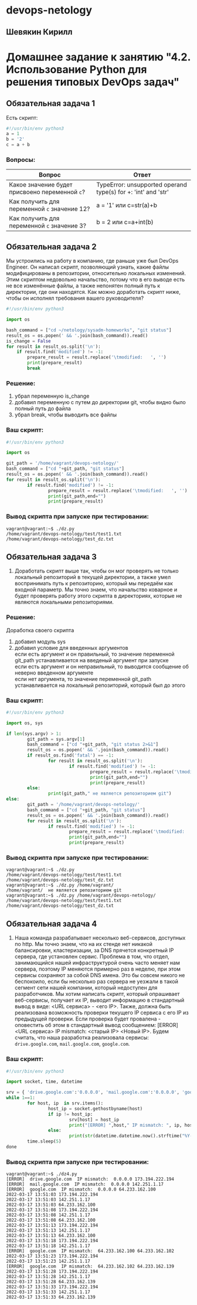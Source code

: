# devops-netology  
## Шевякин Кирилл  

# Домашнее задание к занятию "4.2. Использование Python для решения типовых DevOps задач"

## Обязательная задача 1

Есть скрипт:
```python
#!/usr/bin/env python3
a = 1
b = '2'
c = a + b
```

### Вопросы:
| Вопрос  | Ответ |
| ------------- | ------------- |
| Какое значение будет присвоено переменной `c`?  | TypeError: unsupported operand type(s) for +: 'int' and 'str'  |
| Как получить для переменной `c` значение 12?  | a = '1' или c=str(a)+b |
| Как получить для переменной `c` значение 3?  | b = 2 или c=a+int(b) |

## Обязательная задача 2
Мы устроились на работу в компанию, где раньше уже был DevOps Engineer. Он написал скрипт, позволяющий узнать, какие файлы модифицированы в репозитории, относительно локальных изменений. Этим скриптом недовольно начальство, потому что в его выводе есть не все изменённые файлы, а также непонятен полный путь к директории, где они находятся. Как можно доработать скрипт ниже, чтобы он исполнял требования вашего руководителя?

```python
#!/usr/bin/env python3

import os

bash_command = ["cd ~/netology/sysadm-homeworks", "git status"]
result_os = os.popen(' && '.join(bash_command)).read()
is_change = False
for result in result_os.split('\n'):
    if result.find('modified') != -1:
        prepare_result = result.replace('\tmodified:   ', '')
        print(prepare_result)
        break
```

### Решение:  
1) убрал переменную is_change  
2) добавил переменную с путем до директории git, чтобы видно было полный путь до файла  
3) убрал break, чтобы выводить все файлы  
### Ваш скрипт:
```python
#!/usr/bin/env python3

import os

git_path = '/home/vagrant/devops-netology/'
bash_command = ["cd "+git_path, "git status"]
result_os = os.popen(' && '.join(bash_command)).read()
for result in result_os.split('\n'):
        if result.find('modified') != -1:
                prepare_result = result.replace('\tmodified:   ', '')
                print(git_path,end="")
                print(prepare_result)

```

### Вывод скрипта при запуске при тестировании:
```
vagrant@vagrant:~$ ./dz.py
/home/vagrant/devops-netology/test/test1.txt
/home/vagrant/devops-netology/test_dz.txt
```

## Обязательная задача 3
1. Доработать скрипт выше так, чтобы он мог проверять не только локальный репозиторий в текущей директории, а также умел воспринимать путь к репозиторию, который мы передаём как входной параметр. Мы точно знаем, что начальство коварное и будет проверять работу этого скрипта в директориях, которые не являются локальными репозиториями.

### Решение:  
Доработка своего скрипта  
1) добавил модуль sys  
2) добавил условие для введенных аргументов  
   если есть аргумент и он правильный, то значение переменной git_path устанавливается на введеный аргумент при запуске  
   если есть аргумент и он неправильный, то выводится сообщение об неверно введенном аргументе  
   если нет аргумента, то значение переменной git_path устанавливается на локальный репозиторий, который был до этого  
### Ваш скрипт:
```python
#!/usr/bin/env python3

import os, sys

if len(sys.argv) > 1:
        git_path = sys.argv[1]
        bash_command = ["cd "+git_path, "git status 2>&1"]
        result_os = os.popen(' && '.join(bash_command)).read()
        if result_os.find('fatal') == -1:
                for result in result_os.split('\n'):
                        if result.find('modified') != -1:
                                prepare_result = result.replace('\tmodified:   ', '')
                                print(git_path,end="")
                                print(prepare_result)
        else:
                print(git_path," не является репозиторием git")
else:
        git_path = '/home/vagrant/devops-netology/'
        bash_command = ["cd "+git_path, "git status"]
        result_os = os.popen(' && '.join(bash_command)).read()
        for result in result_os.split('\n'):
                if result.find('modified') != -1:
                        prepare_result = result.replace('\tmodified:   ', '')
                        print(git_path,end="")
                        print(prepare_result)

```

### Вывод скрипта при запуске при тестировании:
```
vagrant@vagrant:~$ ./dz.py
/home/vagrant/devops-netology/test/test1.txt
/home/vagrant/devops-netology/test_dz.txt
vagrant@vagrant:~$ ./dz.py /home/vagrant/
/home/vagrant/  не является репозиторием git
vagrant@vagrant:~$ ./dz.py /home/vagrant/devops-netology/
/home/vagrant/devops-netology/test/test1.txt
/home/vagrant/devops-netology/test_dz.txt
```

## Обязательная задача 4
1. Наша команда разрабатывает несколько веб-сервисов, доступных по http. Мы точно знаем, что на их стенде нет никакой балансировки, кластеризации, за DNS прячется конкретный IP сервера, где установлен сервис. Проблема в том, что отдел, занимающийся нашей инфраструктурой очень часто меняет нам сервера, поэтому IP меняются примерно раз в неделю, при этом сервисы сохраняют за собой DNS имена. Это бы совсем никого не беспокоило, если бы несколько раз сервера не уезжали в такой сегмент сети нашей компании, который недоступен для разработчиков. Мы хотим написать скрипт, который опрашивает веб-сервисы, получает их IP, выводит информацию в стандартный вывод в виде: <URL сервиса> - <его IP>. Также, должна быть реализована возможность проверки текущего IP сервиса c его IP из предыдущей проверки. Если проверка будет провалена - оповестить об этом в стандартный вывод сообщением: [ERROR] <URL сервиса> IP mismatch: <старый IP> <Новый IP>. Будем считать, что наша разработка реализовала сервисы: `drive.google.com`, `mail.google.com`, `google.com`.

### Ваш скрипт:
```python
#!/usr/bin/env python3

import socket, time, datetime

srv = { 'drive.google.com':'0.0.0.0', 'mail.google.com':'0.0.0.0', 'google.com':'0.0.0.0' }
while 1==1:
        for host, ip  in srv.items():
                host_ip = socket.gethostbyname(host)
                if ip != host_ip:
                        srv[host] = host_ip
                        print("[ERROR] ",host," IP mismatch: ", ip, host_ip)
                else:
                        print(str(datetime.datetime.now().strftime("%Y-%m-%d %H:%M:%S")),ip)
        time.sleep(5)
done
```

### Вывод скрипта при запуске при тестировании:
```
vagrant@vagrant:~$ ./dz4.py
[ERROR]  drive.google.com  IP mismatch:  0.0.0.0 173.194.222.194
[ERROR]  mail.google.com  IP mismatch:  0.0.0.0 142.251.1.17
[ERROR]  google.com  IP mismatch:  0.0.0.0 64.233.162.100
2022-03-17 13:51:03 173.194.222.194
2022-03-17 13:51:03 142.251.1.17
2022-03-17 13:51:03 64.233.162.100
2022-03-17 13:51:08 173.194.222.194
2022-03-17 13:51:08 142.251.1.17
2022-03-17 13:51:08 64.233.162.100
2022-03-17 13:51:13 173.194.222.194
2022-03-17 13:51:13 142.251.1.17
2022-03-17 13:51:13 64.233.162.100
2022-03-17 13:51:18 173.194.222.194
2022-03-17 13:51:18 142.251.1.17
[ERROR]  google.com  IP mismatch:  64.233.162.100 64.233.162.102
2022-03-17 13:51:23 173.194.222.194
2022-03-17 13:51:23 142.251.1.17
[ERROR]  google.com  IP mismatch:  64.233.162.102 64.233.162.139
2022-03-17 13:51:28 173.194.222.194
2022-03-17 13:51:28 142.251.1.17
2022-03-17 13:51:28 64.233.162.139
2022-03-17 13:51:33 173.194.222.194
2022-03-17 13:51:33 142.251.1.17
2022-03-17 13:51:33 64.233.162.139

```

